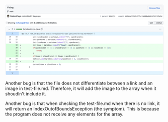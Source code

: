 ![Image](codediff.png) 


Another bug is that the file does not differentiate between a link and an image in test-file.md. Therefore, it will add the image to the array when it shoudln't include it.

Another bug is that when checking the test-file.md when there is no link, it will return an IndexOutofBoundsException (the symptom). This is because the program does not receive any elements for the array.